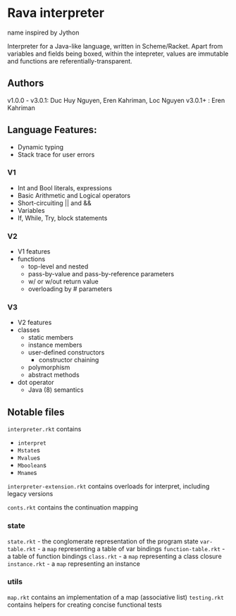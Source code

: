 # Rava interpreter
name inspired by Jython

Interpreter for a Java-like language, written in Scheme/Racket.
Apart from variables and fields being boxed, within the intepreter, values are immutable and functions are referentially-transparent.

## Authors
v1.0.0 - v3.0.1: Duc Huy Nguyen, Eren Kahriman, Loc Nguyen
v3.0.1+ : Eren Kahriman 

## Language Features:
- Dynamic typing
- Stack trace for user errors

### V1
- Int and Bool literals, expressions
- Basic Arithmetic and Logical operators
- Short-circuiting || and &&
- Variables
- If, While, Try, block statements

### V2
- V1 features
- functions
  - top-level and nested
  - pass-by-value and pass-by-reference parameters
  - w/ or w/out return value
  - overloading by # parameters

### V3
- V2 features
- classes
  - static members
  - instance members
  - user-defined constructors
    - constructor chaining
  - polymorphism
  - abstract methods
- dot operator
  - Java (8) semantics

## Notable files

`interpreter.rkt` contains 
 - `interpret`
 - `Mstate`s
 - `Mvalue`s
 - `Mboolean`s
 - `Mname`s

`interpreter-extension.rkt` contains overloads for interpret, including legacy versions

`conts.rkt` contains the continuation mapping

### state
`state.rkt` - the conglomerate representation of the program state
`var-table.rkt` - a `map` representing a table of var bindings
`function-table.rkt` - a table of function bindings
`class.rkt` - a `map` representing a class closure
`instance.rkt` - a `map` representing an instance


### utils
`map.rkt` contains an implementation of a map (associative list)
`testing.rkt` contains helpers for creating concise functional tests


